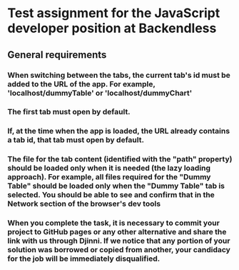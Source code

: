 # Test assignment for the JavaScript developer position at Backendless

## General requirements

### When switching between the tabs, the current tab's id must be added to the URL of the app. For example, 'localhost/dummyTable' or 'localhost/dummyChart'

### The first tab must open by default.

### If, at the time when the app is loaded, the URL already contains a tab id, that tab must open by default.

### The file for the tab content (identified with the "path" property) should be loaded only when it is needed (the lazy loading approach). For example, all files required for the "Dummy Table" should be loaded only when the "Dummy Table" tab is selected. You should be able to see and confirm that in the Network section of the browser's dev tools

### When you complete the task, it is necessary to commit your project to GitHub pages or any other alternative and share the link with us through Djinni. If we notice that any portion of your solution was borrowed or copied from another, your candidacy for the job will be immediately disqualified.
